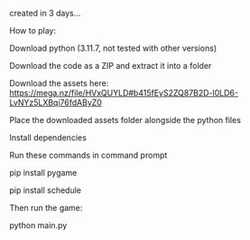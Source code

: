 created in 3 days...

How to play:

Download python (3.11.7, not tested with other versions)

Download the code as a ZIP and extract it into a folder

Download the assets here: https://mega.nz/file/HVxQUYLD#b415fEyS2ZQ87B2D-l0LD6-LvNYz5LXBqi76fdAByZ0

Place the downloaded assets folder alongside the python files

Install dependencies

Run these commands in command prompt

pip install pygame

pip install schedule

Then run the game:

python main.py
